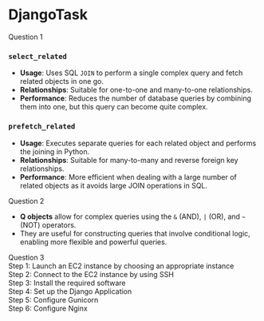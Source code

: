 # DjangoTask


Question 1  
### `select_related`

- **Usage**: Uses SQL `JOIN` to perform a single complex query and fetch related objects in one go.
- **Relationships**: Suitable for one-to-one and many-to-one relationships.
- **Performance**: Reduces the number of database queries by combining them into one, but this query can become quite complex.

### `prefetch_related`

- **Usage**: Executes separate queries for each related object and performs the joining in Python.
- **Relationships**: Suitable for many-to-many and reverse foreign key relationships.
- **Performance**: More efficient when dealing with a large number of related objects as it avoids large JOIN operations in SQL.

Question 2

- **Q objects** allow for complex queries using the `&` (AND), `|` (OR), and `~` (NOT) operators.
- They are useful for constructing queries that involve conditional logic, enabling more flexible and powerful queries.

Question 3  
Step 1: Launch an EC2 instance by choosing an appropriate instance  
Step 2: Connect to the EC2 instance by using SSH  
Step 3: Install the required software      
Step 4: Set up the Django Application  
Step 5: Configure Gunicorn   
Step 6: Configure Nginx  
